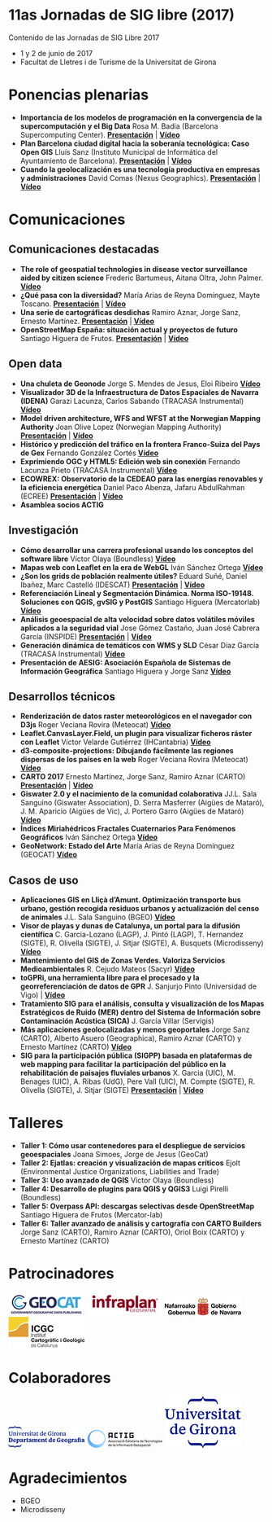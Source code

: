 # 11as Jornadas de SIG libre (2017)

Contenido de las Jornadas de SIG Libre 2017

* 1 y 2 de junio de 2017
* Facultat de Lletres i de Turisme de la Universitat de Girona

Ponencias plenarias
====================

* **Importancia de los modelos de programación en la convergencia de la supercomputación y el Big Data** Rosa M. Badia (Barcelona Supercomputing Center). **[Presentación](https://dugi-doc.udg.edu/handle/10256/15685)** | **[Vídeo]()**
* **Plan Barcelona ciudad digital hacia la soberanía tecnológica: Caso Open GIS**  Lluís Sanz (Instituto Municipal de Informática del Ayuntamiento de Barcelona). **[Presentación](https://dugi-doc.udg.edu/handle/10256/15686)** | **[Vídeo]()**
* **Cuando la geolocalización es una tecnología productiva en empresas y administraciones** David Comas (Nexus Geographics). **[Presentación](https://dugi-doc.udg.edu/handle/10256/15687)** | **[Vídeo]()**

Comunicaciones
=================

Comunicaciones destacadas
---------------------------

* **The role of geospatial technologies in disease vector surveillance aided by citizen science**  Frederic Bartumeus, Aitana Oltra, John Palmer.  **[Vídeo](http://diobma.udg.edu/handle/10256.1/4777)**
* **¿Qué pasa con la diversidad?** María Arias de Reyna Domínguez, Mayte Toscano. **[Presentación](https://dugi-doc.udg.edu/handle/10256/15688)** | **[Vídeo](http://diobma.udg.edu/handle/10256.1/4778)**
* **Una serie de cartográficas desdichas** Ramiro Aznar, Jorge Sanz, Ernesto Martínez. **[Presentación](https://dugi-doc.udg.edu/handle/10256/15689)** | **[Vídeo](http://diobma.udg.edu/handle/10256.1/4779)**
* **OpenStreetMap España: situación actual y proyectos de futuro** Santiago Higuera de Frutos. **[Presentación](https://dugi-doc.udg.edu/handle/10256/15690)** | **[Vídeo](http://diobma.udg.edu/handle/10256.1/4780)**


Open data
---------------------------

* **Una chuleta de Geonode**  Jorge S. Mendes de Jesus, Eloi Ribeiro  **[Vídeo](http://diobma.udg.edu/handle/10256.1/4795)**
* **Visualizador 3D de la Infraestructura de Datos Espaciales de Navarra (IDENA)** Garazi Lacunza, Carlos Sabando (TRACASA Instrumental) **[Vídeo](http://diobma.udg.edu/handle/10256.1/4796)**
* **Model driven architecture, WFS and WFST at the Norwegian Mapping Authority** Joan Olive Lopez (Norwegian Mapping Authority) **[Presentación](https://dugi-doc.udg.edu/handle/10256/15691)** | **[Vídeo](http://diobma.udg.edu/handle/10256.1/4797)**
* **Histórico y predicción del tráfico en la frontera Franco-Suiza del Pays de Gex** Fernando González Cortés  **[Vídeo](http://diobma.udg.edu/handle/10256.1/4798)**
* **Exprimiendo OGC y HTML5: Edición web sin conexión** Fernando Lacunza Prieto (TRACASA Instrumental) **[Vídeo](http://diobma.udg.edu/handle/10256.1/4799)**
* **ECOWREX: Observatorio de la CEDEAO para las energías renovables y la eficiencia energética**  Daniel Paco Abenza, Jafaru AbdulRahman (ECREE) **[Presentación](https://dugi-doc.udg.edu/handle/10256/15692)** | **[Vídeo](http://diobma.udg.edu/handle/10256.1/4800)**
* **Asamblea socios ACTIG** 

Investigación
---------------------------

* **Cómo desarrollar una carrera profesional usando los conceptos del software libre**   Víctor Olaya (Boundless)  **[Vídeo](http://diobma.udg.edu/handle/10256.1/4781)**
* **Mapas web con Leaflet en la era de WebGL** Iván Sánchez Ortega  **[Vídeo](http://diobma.udg.edu/handle/10256.1/4782)**
* **¿Son los grids de población realmente útiles?**  Eduard Suñé, Daniel Ibañez, Marc Castelló (IDESCAT) **[Presentación](https://dugi-doc.udg.edu/handle/10256/15693)** | **[Vídeo](http://diobma.udg.edu/handle/10256.1/4783)**
* **Referenciación Lineal y Segmentación Dinámica. Norma ISO-19148. Soluciones con QGIS, gvSIG y PostGIS** Santiago Higuera (Mercatorlab)  **[Vídeo](http://diobma.udg.edu/handle/10256.1/4784)**
* **Análisis geoespacial de alta velocidad sobre datos volátiles móviles aplicados a la seguridad vial** Jose Gómez Castaño, Juan José Cabrera García (INSPIDE) **[Presentación](https://dugi-doc.udg.edu/handle/10256/15694)** | **[Vídeo]()**
* **Generación dinámica de temáticos con WMS y SLD**  César Díaz García (TRACASA Instrumental) **[Vídeo](http://diobma.udg.edu/handle/10256.1/4786)**
* **Presentación de AESIG: Asociación Española de Sistemas de Información Geográfica**  Santiago Higuera y Jorge Sanz  **[Vídeo](http://diobma.udg.edu/handle/10256.1/4792)**

Desarrollos técnicos
---------------------------

* **Renderización de datos raster meteorológicos en el navegador con D3js**   Roger Veciana Rovira (Meteocat) **[Vídeo](http://diobma.udg.edu/handle/10256.1/4801)**
* **Leaflet.CanvasLayer.Field, un plugin para visualizar ficheros ráster con Leaflet** Víctor Velarde Gutiérrez (IHCantabria)  **[Vídeo](http://diobma.udg.edu/handle/10256.1/4802)**
* **d3-composite-projections: Dibujando fácilmente las regiones dispersas de los países en la web**  Roger Veciana Rovira (Meteocat) **[Vídeo](**[Vídeo](http://diobma.udg.edu/handle/10256.1/4802)**)**
* **CARTO 2017** Ernesto Martínez, Jorge Sanz, Ramiro Aznar (CARTO) **[Presentación](https://dugi-doc.udg.edu/handle/10256/15695)** | **[Vídeo](http://diobma.udg.edu/handle/10256.1/4804)**
* **Giswater 2.0 y el nacimiento de la comunidad colaborativa** JJ.L. Sala Sanguino (Giswater Association), D. Serra Masferrer (Aigües de Mataró), J. M. Aparicio (Aigües de Vic), J. Portero Garro (Aigües de Mataró) **[Vídeo](http://diobma.udg.edu/handle/10256.1/4805)**
* **Índices Miriahédricos Fractales Cuaternarios Para Fenómenos Geográficos**  Iván Sánchez Ortega **[Vídeo](http://diobma.udg.edu/handle/10256.1/4806)**
* **GeoNetwork: Estado del Arte** María Arias de Reyna Domínguez (GEOCAT)  **[Vídeo](http://diobma.udg.edu/handle/10256.1/4807)**

Casos de uso
---------------------------

* **Aplicaciones GIS en Lliçà d’Amunt. Optimización transporte bus urbano, gestión recogida residuos urbanos y actualización del censo de animales**   J.L. Sala Sanguino (BGEO)  **[Vídeo](http://diobma.udg.edu/handle/10256.1/4788)**
* **Visor de playas y dunas de Catalunya, un portal para la difusión científica** C. Garcia-Lozano (LAGP), J. Pintó (LAGP), T. Hernandez (SIGTE), R. Olivella (SIGTE), J. Sitjar (SIGTE), A. Busquets (Microdisseny)  **[Vídeo](http://diobma.udg.edu/handle/10256.1/4789)**
* **Mantenimiento del GIS de Zonas Verdes. Valoriza Servicios Medioambientales**  R. Cejudo Mateos (Sacyr)  **[Vídeo](http://diobma.udg.edu/handle/10256.1/4790)**
* **toGPRi, una herramienta libre para el procesado y la georreferenciación de datos de GPR** J. Sanjurjo Pinto (Universidad de Vigo)  | **[Vídeo](http://diobma.udg.edu/handle/10256.1/4791)**
* **Tratamiento SIG para el análisis, consulta y visualización de los Mapas Estratégicos de Ruido (MER) dentro del Sistema de Información sobre Contaminación Acústica (SICA)** J. García Villar (Servigis) 
* **Más aplicaciones geolocalizadas y menos geoportales** Jorge Sanz (CARTO), Alberto Asuero (Geographica), Ramiro Aznar (CARTO) y Ernesto Martínez (CARTO)  **[Vídeo](http://diobma.udg.edu/handle/10256.1/4793)**
* **SIG para la participación pública (SIGPP) basada en plataformas de web mapping para facilitar la participación del público en la rehabilitación de paisajes fluviales urbanos** X. Garcia (UIC), M. Benages (UIC), A. Ribas (UdG), Pere Vall (UIC), M. Compte (SIGTE), R. Olivella (SIGTE), J. Sitjar (SIGTE) **[Presentación](https://dugi-doc.udg.edu/handle/10256/15696)** | **[Vídeo](http://diobma.udg.edu/handle/10256.1/4794)**

Talleres
========

* **Taller 1:  Cómo usar contenedores para el despliegue de servicios geoespaciales** Joana Simoes, Jorge de Jesus (GeoCat) 
* **Taller 2:  Ejatlas: creación y visualización de mapas críticos** Ejolt (Environmental Justice Organizations, Liabilities and Trade) 
* **Taller 3:  Uso avanzado de QGIS** Víctor Olaya (Boundless) 
* **Taller 4:  Desarrollo de plugins para QGIS y QGIS3** Luigi Pirelli (Boundless) 
* **Taller 5:  Overpass API: descargas selectivas desde OpenStreetMap** Santiago Higuera de Frutos (Mercator-lab)  
* **Taller 6:  Taller avanzado de análisis y cartografía con CARTO Builders** Jorge Sanz (CARTO), Ramiro Aznar (CARTO), Oriol Boix (CARTO) y Ernesto Martínez (CARTO) 

Patrocinadores
==============

![Geocat](img/geocat.png)
![Infraplan](img/infraplan.png)
![Gobierno de Navarra](img/navarra.png)
![ICGC](img/ICGC.png)


Colaboradores
==============

![Departament de Geografia, UdG](img/geografia.png)
![ACTIG](img/actig.JPG)
![UdG](img/UdG.png)



Agradecimientos
==============
* BGEO
* Microdisseny
